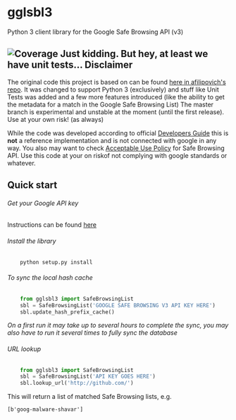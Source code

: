 gglsbl3
======

Python 3 client library for the Google Safe Browsing API (v3)

![Coverage](https://img.shields.io/badge/coverage-150%25-brightgreen.svg "Coverage") Just kidding. But hey, at least we have unit tests...
Disclaimer
----------
The original code this project is based on can be found [here in afilipovich's repo](https://github.com/afilipovich/gglsbl). It was changed to support Python 3 (exclusively) and stuff like Unit Tests was added and a few more features introduced (like the ability to get the metadata for a match in the Google Safe Browsing List)
The master branch is experimental and unstable at the moment (until the first release). Use at your own risk! (as always)

While the code was developed according to official
[Developers Guide](https://developers.google.com/safe-browsing/developers_guide_v3)
this is **not** a reference implementation and is not connected with google in any way. You also may want to check
[Acceptable Use Policy](https://developers.google.com/safe-browsing/developers_guide_v3#AcceptableUsage)
for Safe Browsing API. Use this code at your on riskof not complying with google standards or whatever.

Quick start
-----------

###### Get your Google API key
Instructions can be found [here](https://developers.google.com/safe-browsing/lookup_guide#GettingStarted)

###### Install the library

```
    python setup.py install
```

###### To sync the local hash cache

```python
    from gglsbl3 import SafeBrowsingList
    sbl = SafeBrowsingList('GOOGLE SAFE BROWSING V3 API KEY HERE')
    sbl.update_hash_prefix_cache()
```

*On a first run it may take up to several hours to complete the sync, you may also have to run it several times to fully sync the database*

###### URL lookup

```python
    from gglsbl3 import SafeBrowsingList
    sbl = SafeBrowsingList('API KEY GOES HERE')
    sbl.lookup_url('http://github.com/')
```
This will return a list of matched Safe Browsing lists, e.g.
```
[b'goog-malware-shavar']
```
<!--
CLI Tool
--------
This tool is not finished yet!
*bin/gglsbl_client.py* can be used for quick testing and as a code example.

To sync local cache with Safe Browsing API omitting [Acceptable Use Policy](https://developers.google.com/safe-browsing/developers_guide_v3#AcceptableUsage) delays (which is not recommended!)
```
    gglsbl_client.py --api-key 'API KEY GOES HERE' --onetime
```

To look up URL
```
    gglsbl_client.py --api-key 'API KEY GOES HERE' --check-url http://github.com/
```

Fore more options please see
```
    gglsbl_client.py --help
```
!-->
